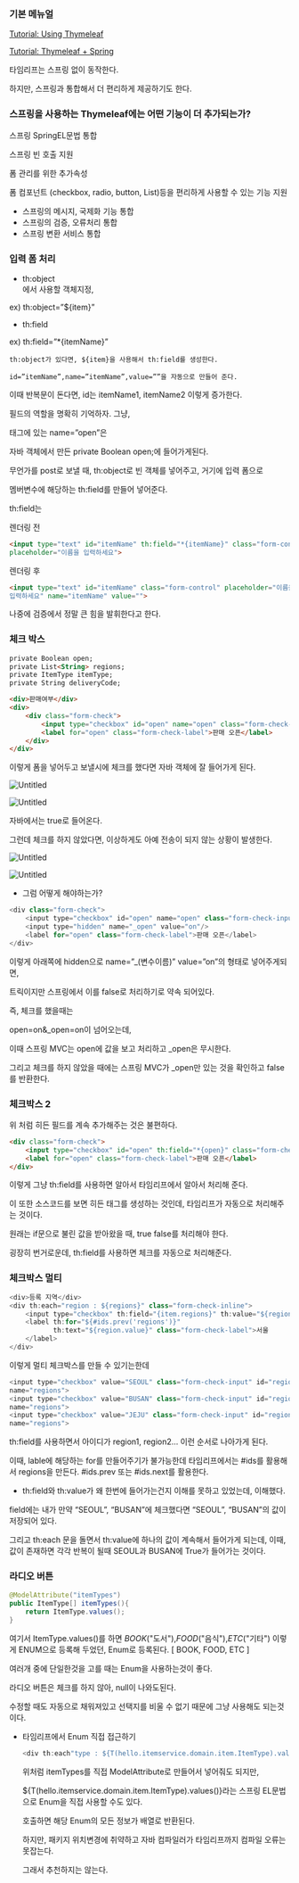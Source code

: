 ### 기본 메뉴얼

[Tutorial: Using Thymeleaf](https://www.thymeleaf.org/doc/tutorials/3.0/usingthymeleaf.html)

[Tutorial: Thymeleaf + Spring](https://www.thymeleaf.org/doc/tutorials/3.0/thymeleafspring.html)

타임리프는 스프링 없이 동작한다.

하지만, 스프링과 통합해서 더 편리하게 제공하기도 한다.

### 스프링을 사용하는 Thymeleaf에는 어떤 기능이 더 추가되는가?

스프링 SpringEL문법 통합

스프링 빈 호출 지원

폼 관리를 위한 추가속성

폼 컴포넌트 (checkbox, radio, button, List)등을 편리하게 사용할 수 있는 기능 지원

- 스프링의 메시지, 국제화 기능 통합
- 스프링의 검증, 오류처리 통합
- 스프링 변환 서비스 통합

### 입력 폼 처리

- th:object <form>에서 사용할 객체지정,

ex) th:object=”${item}”

- th:field

ex)  th:field=”*{itemName}”

`th:object가 있다면, ${item}을 사용해서 th:field를 생성한다.`

`id=”itemName”,name=”itemName”,value=””을 자동으로 만들어 준다.`

이때 반복문이 돈다면, id는 itemName1, itemName2 이렇게 증가한다.

필드의 역할을 명확히 기억하자. 그냥, 

태그에 있는 name=”open”은

자바 객체에서 만든 private Boolean open;에 들어가게된다.

무언가를 post로 보낼 때, th:object로 빈 객체를 넣어주고, 거기에 입력 폼으로

멤버변수에 해당하는 th:field를 만들어 넣어준다.

th:field는 

렌더링 전

```html
<input type="text" id="itemName" th:field="*{itemName}" class="form-control"
placeholder="이름을 입력하세요">
```

렌더링 후

```html
<input type="text" id="itemName" class="form-control" placeholder="이름을
입력하세요" name="itemName" value="">
```

나중에 검증에서 정말 큰 힘을 발휘한다고 한다.

### 체크 박스

```html
private Boolean open;
private List<String> regions;
private ItemType itemType;
private String deliveryCode;
```

```html
<div>판매여부</div>
<div>
    <div class="form-check">
        <input type="checkbox" id="open" name="open" class="form-check-input">
        <label for="open" class="form-check-label">판매 오픈</label>
    </div>
</div>
```

이렇게 폼을 넣어두고 보낼시에 체크를 했다면 자바 객체에 잘 들어가게 된다.

![Untitled](https://s3-us-west-2.amazonaws.com/secure.notion-static.com/eb3dcb3e-406b-4d6b-b3ad-1153487c5c77/Untitled.png)

![Untitled](https://s3-us-west-2.amazonaws.com/secure.notion-static.com/346e6542-63d3-4a4f-862f-9241602bb43e/Untitled.png)

자바에서는 true로 들어온다.

그런데 체크를 하지 않았다면, 이상하게도 아예 전송이 되지 않는 상황이 발생한다.

![Untitled](https://s3-us-west-2.amazonaws.com/secure.notion-static.com/f7ae1b29-df52-490a-acd2-8bcfefeea317/Untitled.png)

![Untitled](https://s3-us-west-2.amazonaws.com/secure.notion-static.com/f3de303c-16df-4e0e-bfef-1105a2a7f0e2/Untitled.png)

- 그럼 어떻게 해야하는가?

```java
<div class="form-check">
    <input type="checkbox" id="open" name="open" class="form-check-input">
    <input type="hidden" name="_open" value="on"/>
    <label for="open" class="form-check-label">판매 오픈</label>
</div>
```

이렇게 아래쪽에 hidden으로 name=”_(변수이름)” value=”on”의 형태로 넣어주게되면,

트릭이지만 스프링에서 이를 false로 처리하기로 약속 되어있다.

즉, 체크를 했을때는

open=on&_open=on이 넘어오는데,

이때 스프링 MVC는 open에 값을 보고 처리하고 _open은 무시한다.

그리고 체크를 하지 않았을 때에는 스프링 MVC가 _open만 있는 것을 확인하고 false를 반환한다.

### 체크박스 2

위 처럼 히든 필드를 계속 추가해주는 것은 불편하다.

```html
<div class="form-check">
    <input type="checkbox" id="open" th:field="*{open}" class="form-check-input">
    <label for="open" class="form-check-label">판매 오픈</label>
</div>
```

이렇게 그냥 th:field를 사용하면 알아서 타임리프에서 알아서 처리해 준다.

이 또한 소스코드를 보면 히든 태그를 생성하는 것인데, 타임리프가 자동으로 처리해주는 것이다.

원래는 if문으로 불린 값을 받아왔을 때, true false를 처리해야 한다.

굉장히 번거로운데, th:field를 사용하면 체크를 자동으로 처리해준다.

### 체크박스 멀티

```java
<div>등록 지역</div>
<div th:each="region : ${regions}" class="form-check-inline">
    <input type="checkbox" th:field="{item.regions}" th:value="${region.key}" class="form-check-input">
    <label th:for="${#ids.prev('regions')}"
           th:text="${region.value}" class="form-check-label">서울
    </label>
</div>
```

이렇게 멀티 체크박스를 만들 수 있기는한데

```java
<input type="checkbox" value="SEOUL" class="form-check-input" id="regions1" 
name="regions">
<input type="checkbox" value="BUSAN" class="form-check-input" id="regions2" 
name="regions">
<input type="checkbox" value="JEJU" class="form-check-input" id="regions3" 
name="regions">
```

th:field를 사용하면서 아이디가 region1, region2… 이런 순서로 나아가게 된다.

이때, lable에 해당하는 for를 만들어주기가 불가능한데 타임리프에서는 #ids를 활용해서 regions을 만든다. #ids.prev 또는 #ids.next를 활용한다.

- th:field와 th:value가 왜 한번에 들어가는건지 이해를 못하고 있었는데, 이해했다.

field에는 내가 만약 “SEOUL”, “BUSAN”에 체크했다면 “SEOUL”, “BUSAN”의 값이 저장되어 있다.

그리고 th:each 문을 돌면서 th:value에 하나의 값이 계속해서 들어가게 되는데, 이때, 값이 존재하면 각각 반복이 될때 SEOUL과 BUSAN에 True가 들어가는 것이다.

### 라디오 버튼

```java
@ModelAttribute("itemTypes")
public ItemType[] itemTypes(){
    return ItemType.values();
}
```

여기서 ItemType.values()를 하면 *BOOK*("도서"),*FOOD*("음식"),*ETC*("기타") 이렇게 ENUM으로 등록해 두었던, Enum로 등록된다. [ BOOK, FOOD, ETC ]

여러개 중에 단일한것을 고를 때는 Enum을 사용하는것이 좋다.

라디오 버튼은 체크를 하지 않아, null이 나와도된다.

수정할 때도 자동으로 채워져있고 선택지를 비울 수 없기 때문에 그냥 사용해도 되는것이다.

- 타임리프에서 Enum 직접 접근하기
    
    ```java
    <div th:each"type : ${T(hello.itemservice.domain.item.ItemType).values()}">
    ```
    
    위처럼 itemTypes를 직접 ModelAttribute로 만들어서 넣어줘도 되지만,
    
    ${T(hello.itemservice.domain.item.ItemType).values()}라는 스프링 EL문법으로 Enum을 직접 사용할 수도 있다.
    
    호출하면 해당 Enum의 모든 정보가 배열로 반환된다.
    
    하지만, 패키지 위치변경에 취약하고 자바 컴파일러가 타임리프까지 컴파일 오류는 못잡는다.
    
    그래서 추천하지는 않는다.
